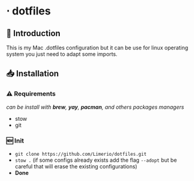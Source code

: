 # ⋅ dotfiles

## 👀 Introduction

This is my Mac .dotfiles configuration but it can be use for linux operating system you just need to adapt some imports.

## 📥 Installation

### ⚠️ Requirements

_can be install with **brew**, **yay**, **pacman**, and others packages managers_

- stow
- git

### 🆕 Init

- `git clone https://github.com/Limerio/dotfiles.git`
- `stow .` (if some configs already exists add the flag `--adopt` but be careful that will erase the existing configurations)
- **Done**
